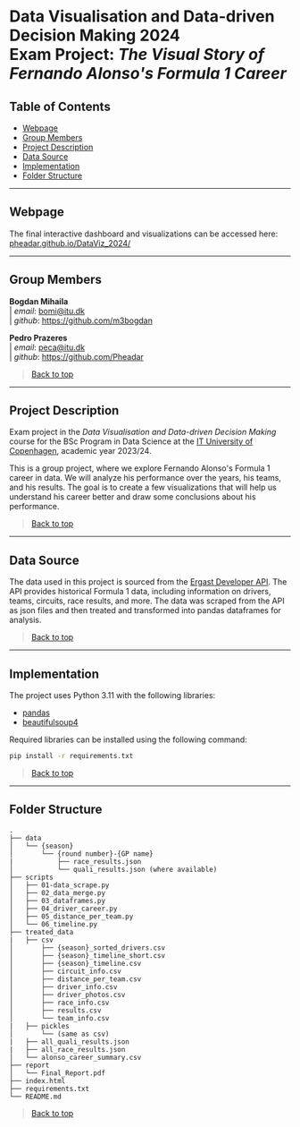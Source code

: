 # Data Visualisation and Data-driven Decision Making 2024<br>Exam Project: *The Visual Story of Fernando Alonso's Formula 1 Career*

## Table of Contents

- [Webpage](#webpage)
- [Group Members](#group-members)
- [Project Description](#project-description)
- [Data Source](#data-source)
- [Implementation](#implementation)
- [Folder Structure](#folder-structure)

---

## Webpage

The final interactive dashboard and visualizations can be accessed here: [pheadar.github.io/DataViz_2024/](https://pheadar.github.io/DataViz_2024/)

---

## Group Members

**Bogdan Mihaila**  
| *email*: bomi@itu.dk  
| *github*: https://github.com/m3bogdan

**Pedro Prazeres**  
| *email*: peca@itu.dk  
| *github*: https://github.com/Pheadar

>[Back to top](#table-of-contents)

---

## Project Description

Exam project in the *Data Visualisation and Data-driven Decision Making* course for the BSc Program in Data Science at the [IT University of Copenhagen](https://www.itu.dk/), academic year 2023/24.

This is a group project, where we explore Fernando Alonso's Formula 1 career in data. We will analyze his performance over the years, his teams, and his results. The goal is to create a few visualizations that will help us understand his career better and draw some conclusions about his performance.

>[Back to top](#table-of-contents)

---

## Data Source

The data used in this project is sourced from the [Ergast Developer API](http://ergast.com/mrd/). The API provides historical Formula 1 data, including information on drivers, teams, circuits, race results, and more. The data was scraped from the API as json files and then treated and transformed into pandas dataframes for analysis.

>[Back to top](#table-of-contents)

---

## Implementation

The project uses Python 3.11 with the following libraries:
- [pandas](https://pandas.pydata.org/)
- [beautifulsoup4](https://www.crummy.com/software/BeautifulSoup/bs4/doc/)

Required libraries can be installed using the following command:
```bash
pip install -r requirements.txt
```
>[Back to top](#table-of-contents)

---

## Folder Structure

```
.
├── data
│   └── {season}
│       └── {round number}-{GP name}
|           ├── race_results.json
│           └── quali_results.json (where available)
├── scripts
│   ├── 01-data_scrape.py
│   ├── 02_data_merge.py
│   ├── 03_dataframes.py
│   ├── 04_driver_career.py
│   ├── 05_distance_per_team.py
│   └── 06_timeline.py
├── treated_data
|   ├── csv
│       ├── {season}_sorted_drivers.csv
│       ├── {season}_timeline_short.csv
│       ├── {season}_timeline.csv
│       ├── circuit_info.csv
│       ├── distance_per_team.csv
│       ├── driver_info.csv
│       ├── driver_photos.csv
│       ├── race_info.csv
│       ├── results.csv
│       └── team_info.csv
|   ├── pickles
│       └── (same as csv)
|   ├── all_quali_results.json
|   ├── all_race_results.json
│   └── alonso_career_summary.csv
├── report
│   └── Final_Report.pdf
├── index.html
├── requirements.txt
└── README.md
```

>[Back to top](#table-of-contents)